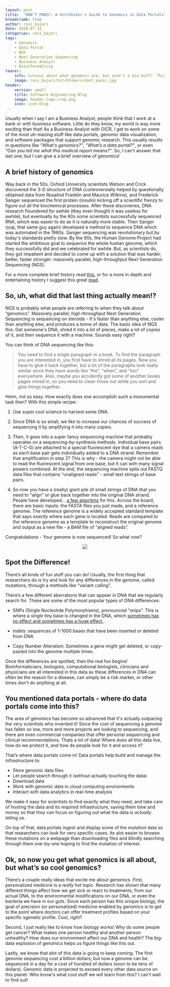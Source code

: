 ```yaml
---
layout: post
title:  "DON’T PANIC! A Hitchhiker's Guide to Genomics in Data Portals"
breadcrumb: true
author: rosi_bajari
date: 2018-07-31
categories: rosi_bajari
tags:
    - Genomics
    - Data Portal
    - NGS
    - Next Generation Sequencing
    - Business Analyst
    - Bioinformaticsg
teaser:
    info: Curious about what genomics are, but aren't a bio buff?  This quick guide will get you up to speed.
    image: rosi_bajari/hitchhikers/dont_panic.jpg
header:
    version: small
    title: Software Engineering Blog
    image: header-logo-crop.png
    icon: icon-blog
---
```


Usually when I say I am a Business Analyst, people think that I work at a bank or with business software. Little do they know, my world is way more exciting than that! As a Business Analyst with OICR, I get to work on some of the most uh-mazing stuff like data portals, genomic data visualization, and software packages that support genomic research. This usually results in questions like _"What's genomics?"_, _"What’s a data portal?"_, or even _"Can you tell me what this medical report means?"_. So, I can’t answer that last one, but I can give a a brief overview of genomics!


## A brief history of genomics 

Way back in the 50s, Oxford University scientists Watson and Crick discovered the 3-D structure of DNA (controversially helped by questionally obtained data from Rosalind Franklin and Maurice Wilkins), and Frederick Sanger sequenced the first protein (insulin) kicking off a scientific frenzy to figure out all the biochemical processes. After these discoveries, DNA research floundered for awhile (they even thought it was useless for awhile), but eventually by the 60s some scientists successfully sequenced RNA, which was easier to do as it is naturally more stable. Then Sanger (yup, that same guy again) developed a method to sequence DNA which was automated in the 1980s. Sanger sequencing was revolutionary but by today's standards pretty slow. By the 90s, the Human Genome Project had started the ambitious goal to sequence the whole human genome, which they successfully did and we celebrated for awhile. But, as scientists do, they got impatient and decided to come up with a solution that was harder, better, faster stronger: massively parallel, high-throughput Next Generation Sequencing (NGS). 

For a more complete brief history read [this](https://www.nature.com/articles/nature24286), or for a more in depth and entertaining history I suggest this great [read](https://www.goodreads.com/book/show/27276428-the-gene).


## So, uh, what did that last thing actually mean!?

  
NGS is probably what people are referring to when they talk about “genomics”. Massively parallel, high-throughput Next Generation Sequencing is sequencing on steroids - It's faster than anything else, cooler than anything else, and produces a *tonne* of data. The basic idea of NGS this: Get someone's DNA, shred it into a lot of pieces, make a lot of copies of it, and then sequence it with a machine. Sounds easy right?

You can think of DNA sequencing like this:

>You need to find a single paragraph in a book. To find the paragraph you are interested in, you first have to shred all its pages. Now you have to glue it back together, but a lot of the paragraphs look really similar since they have words like “the”, “when”, and "too" everywhere. Also, maybe you accidently got some of another books pages mixed in, so you need to clean those out while you sort and glue things together.

  
Hmm, not so easy. How exactly does one accomplish such a monumental task then? With this simple recipe:

1.  Use super cool science to harvest some DNA.
    
2.  Since DNA is so small, we like to increase our chances of success of sequencing it by amplifying it into many copies.
    
3.  Then, it goes into a super fancy sequencing machine that probably operates on a sequencing-by-synthesis methods. Individual base pairs (A-T-C-G) are attached to a special fluorescent dye that a camera reads as each base pair gets individually added to a DNA strand. Remember that amplification in step 2? This is why - the camera might not be able to read the fluorescent signal from one base, but it can with many signal powers combined. At the end, the sequencing machine spits out FASTQ data files that contains “unaligned reads” - small text strings of base pairs.
    
4.  So now you have a (really) giant pile of small strings of DNA that you need to “align” or glue back together into the original DNA strand. People have developed... [a few algoritms](https://en.wikipedia.org/wiki/List_of_sequence_alignment_software) for this. Across the board, there are basic inputs: the FASTA files you just made, and a reference genome. The reference genome is a widely accepted standard template that says _exactly_ where each gene is located. Reads are compared to the reference genome as a template to reconstruct the original genome and output as a new file - a BAM file of “aligned reads”.

Congratulations - Your genome is now sequenced! So what now?

<center>
  <figure >
      <img src="{{site.urlimg}}rosi_bajari/hitchhikers/basic-image"/>
  </figure>
</center>

## Spot the Difference!

There’s all kinds of fun stuff you can do! Usually, the first thing that researchers do is try and look for any differences in the genome, called mutations, through a methods like “variant calling”.


There’s a few different aberrations that can appear in DNA that we regularly search for. These are some of the most popular types of DNA differences:

-   SNPs (Single Nucleotide Polymorphisms), pronounced “snips”. This is where a *single* tiny base is changed in the DNA, which [sometimes has no effect and sometimes has a huge effect ](https://www.thisamericanlife.org/577/something-only-i-can-see/act-one).
    
-   Indels: sequences of 1-1000 bases that have been inserted or deleted from DNA
    
-   Copy Number Alteration: Sometimes a gene might get deleted, or copy-pasted into the genome multiple times. 
    
Once the differences are spotted, then the real fun begins! Bioinformaticians, biologists, computational biologists, clinicians and physicians are all interested in this data as these differences in DNA can often be the reason for a disease, can simply be a risk marker, or other times don't do anything at all.


## You mentioned data portals - where do data portals come into this?

The area of genomics has become so advanced that it's actually outpacing the very scientists who invented it! Since the cost of sequencing a genome has fallen so low, more and more projects are looking to sequencing, and there are even commercial companies that offer personal sequencing and clinical recommendations. Thats a lot of data! Where does all this data live, how do we protect it, and how do people look for it and access it? 

That’s where data portals come in! Data portals help build and manage the infrastructure to:

-   Store genomic data files    
-   Let people search through it (without actually touching the data)   
-   Download data  
-   Work with genomic data in cloud computing environments
-   Interact with data analytics in real-time analysis
    
We make it easy for scientists to find exactly what they need, and take care of hosting the data and its required infrastructure, saving them time and money so that they can focus on figuring out what the data is _actually_ telling us.

On top of that, data portals ingest and display some of the mutation data so that researchers can look for very specific cases. Its alot easier to browse these mutations on a webpage than downloading files and blindly searching through them one-by-one hoping to find the mutation of interest.


## Ok, so now you get what genomics is all about, but what’s so cool genomics?

There’s a couple really ideas that excite me about genomics. First, personalized medicine is a *really* hot topic. Research has shown that many different things affect how we get sick or react to treatments, from our actual DNA, to the environmental modifications on our DNA, or even the bacteria we have in our guts. Since each person has this unique biology, the goal of precision (or personalized) medicine enabled by genomics is to get to the point where doctors can offer treatment profiles based on your specific sgenetic profile. Cool, right?

Second, I just really like to know how biology works! Why do some people get cancer? What makes one person healthy and another person unhealthy? How does our environment affect our DNA and health? The big-data explosion of genomics helps us figure things like this out.

Lastly, we know that alot of this data is going to keep coming.  The first genome sequencing cost a billion dollars, but now a genome can be sequenced in a day for a cost of hundred of dollars (soon to be tens of dollars).  Genomic data is projected to exceed every other data source on this planet.  Who know's what cool stuff we will learn from this? I can't wait to find out!